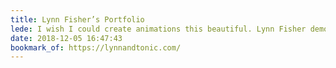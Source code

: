 ```yaml
---
title: Lynn Fisher’s Portfolio
lede: I wish I could create animations this beautiful. Lynn Fisher demonstrates her god-like abilities with yet another gorgeous portfolio redesign. Check out the archive of her previous designs, too. They’re remarkable.
date: 2018-12-05 16:47:43
bookmark_of: https://lynnandtonic.com/
---
```

